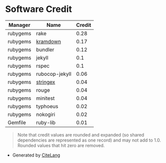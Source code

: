 # Software Credit

<!--citelang start-->
|Manager|Name|Credit|
|-------|----|------|
|rubygems|rake|0.28|
|rubygems|[kramdown](http://kramdown.gettalong.org)|0.17|
|rubygems|bundler|0.12|
|rubygems|jekyll|0.1|
|rubygems|rspec|0.1|
|rubygems|rubocop-jekyll|0.06|
|rubygems|[stringex](http://github.com/rsl/stringex)|0.04|
|rubygems|rouge|0.04|
|rubygems|minitest|0.04|
|rubygems|typhoeus|0.02|
|rubygems|nokogiri|0.02|
|Gemfile|ruby-lib|0.01|


> Note that credit values are rounded and expanded (so shared dependencies are represented as one record) and may not add to 1.0. Rounded values that hit zero are removed.

<!--citelang end-->

- Generated by [CiteLang](https://github.com/vsoch/citelang)

